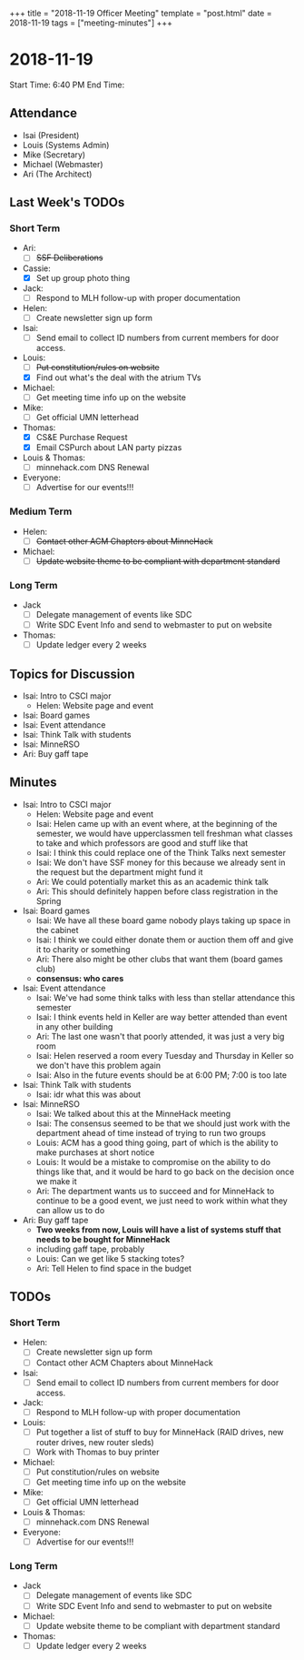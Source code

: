 ﻿+++
title = "2018-11-19 Officer Meeting"
template = "post.html"
date = 2018-11-19
tags = ["meeting-minutes"]
+++
# 2018-11-19

Start Time: 6:40 PM
End Time:   

## Attendance
 - Isai      (President)
 - Louis     (Systems Admin)
 - Mike      (Secretary)
 - Michael   (Webmaster)
 - Ari       (The Architect)

## Last Week's TODOs
### Short Term
 - Ari:
     - [ ] ~~SSF Deliberations~~
 - Cassie:
     - [x] Set up group photo thing
 - Jack:
     - [ ] Respond to MLH follow-up with proper documentation
 - Helen:
     - [ ] Create newsletter sign up form
 - Isai:
     - [ ] Send email to collect ID numbers from current members for door access.
 - Louis:
     - [ ] ~~Put constitution/rules on website~~
     - [x] Find out what's the deal with the atrium TVs
 - Michael:
     - [ ] Get meeting time info up on the website
 - Mike:
     - [ ] Get official UMN letterhead
 - Thomas:
     - [x] CS&E Purchase Request
     - [x] Email CSPurch about LAN party pizzas
- Louis & Thomas:
     - [ ] minnehack.com DNS Renewal
 - Everyone:
     - [ ] Advertise for our events!!!
### Medium Term
 - Helen:
     - [ ] ~~Contact other ACM Chapters about MinneHack~~
 - Michael:
     - [ ] ~~Update website theme to be compliant with department standard~~
### Long Term
 - Jack
     - [ ] Delegate management of events like SDC
     - [ ] Write SDC Event Info and send to webmaster to put on website
 - Thomas:
     - [ ] Update ledger every 2 weeks

## Topics for Discussion
 - Isai: Intro to CSCI major
     - Helen: Website page and event
 - Isai: Board games
 - Isai: Event attendance
 - Isai: Think Talk with students
 - Isai: MinneRSO
 - Ari: Buy gaff tape

## Minutes
 - Isai: Intro to CSCI major
     - Helen: Website page and event
     - Isai: Helen came up with an event where, at the beginning of the semester, we would have upperclassmen tell freshman what classes to take and which professors are good and stuff like that
     - Isai: I think this could replace one of the Think Talks next semester
     - Isai: We don't have SSF money for this because we already sent in the request but the department might fund it
     - Ari: We could potentially market this as an academic think talk
     - Ari: This should definitely happen before class registration in the Spring
 - Isai: Board games
     - Isai: We have all these board game nobody plays taking up space in the cabinet
     - Isai: I think we could either donate them or auction them off and give it to charity or something
     - Ari: There also might be other clubs that want them (board games club)
     - **consensus: who cares**
 - Isai: Event attendance
     - Isai: We've had some think talks with less than stellar attendance this semester
     - Isai: I think events held in Keller are way better attended than event in any other building
     - Ari: The last one wasn't that poorly attended, it was just a very big room
     - Isai: Helen reserved a room every Tuesday and Thursday in Keller so we don't have this problem again
     - Isai: Also in the future events should be at 6:00 PM; 7:00 is too late
 - Isai: Think Talk with students
     - Isai: idr what this was about
 - Isai: MinneRSO
     - Isai: We talked about this at the MinneHack meeting
     - Isai: The consensus seemed to be that we should just work with the department ahead of time instead of trying to run two groups
     - Louis: ACM has a good thing going, part of which is the ability to make purchases at short notice
     - Louis: It would be a mistake to compromise on the ability to do things like that, and it would be hard to go back on the decision once we make it
     - Ari: The department wants us to succeed and for MinneHack to continue to be a good event, we just need to work within what they can allow us to do
 - Ari: Buy gaff tape
     - **Two weeks from now, Louis will have a list of systems stuff that needs to be bought for MinneHack**
     - including gaff tape, probably
     - Louis: Can we get like 5 stacking totes?
     - Ari: Tell Helen to find space in the budget

## TODOs
### Short Term
 - Helen:
     - [ ] Create newsletter sign up form
     - [ ] Contact other ACM Chapters about MinneHack
 - Isai:
     - [ ] Send email to collect ID numbers from current members for door access.
 - Jack:
     - [ ] Respond to MLH follow-up with proper documentation
 - Louis:
     - [ ] Put together a list of stuff to buy for MinneHack (RAID drives, new router drives, new router sleds)
     - [ ] Work with Thomas to buy printer
 - Michael:
     - [ ] Put constitution/rules on website
     - [ ] Get meeting time info up on the website
 - Mike:
     - [ ] Get official UMN letterhead
- Louis & Thomas:
     - [ ] minnehack.com DNS Renewal
 - Everyone:
     - [ ] Advertise for our events!!!
### Long Term
 - Jack
     - [ ] Delegate management of events like SDC
     - [ ] Write SDC Event Info and send to webmaster to put on website
 - Michael:
     - [ ] Update website theme to be compliant with department standard
 - Thomas:
     - [ ] Update ledger every 2 weeks
